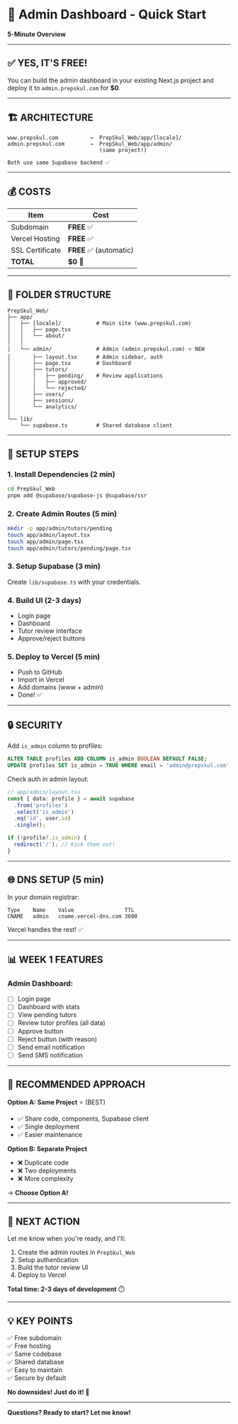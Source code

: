 # 🚀 Admin Dashboard - Quick Start

**5-Minute Overview**

---

## ✅ **YES, IT'S FREE!**

You can build the admin dashboard in your existing Next.js project and deploy it to `admin.prepskul.com` for **$0**.

---

## 🏗️ **ARCHITECTURE**

```
www.prepskul.com          →  PrepSkul_Web/app/[locale]/
admin.prepskul.com        →  PrepSkul_Web/app/admin/
                             (same project!)

Both use same Supabase backend ✅
```

---

## 💰 **COSTS**

| Item | Cost |
|------|------|
| Subdomain | **FREE** ✅ |
| Vercel Hosting | **FREE** ✅ |
| SSL Certificate | **FREE** ✅ (automatic) |
| **TOTAL** | **$0** 🎉 |

---

## 📁 **FOLDER STRUCTURE**

```
PrepSkul_Web/
├── app/
│   ├── [locale]/           # Main site (www.prepskul.com)
│   │   ├── page.tsx
│   │   └── about/
│   │
│   └── admin/              # Admin (admin.prepskul.com) ⭐ NEW
│       ├── layout.tsx      # Admin sidebar, auth
│       ├── page.tsx        # Dashboard
│       ├── tutors/
│       │   ├── pending/    # Review applications
│       │   ├── approved/
│       │   └── rejected/
│       ├── users/
│       ├── sessions/
│       └── analytics/
│
└── lib/
    └── supabase.ts         # Shared database client
```

---

## 🔧 **SETUP STEPS**

### **1. Install Dependencies** (2 min)
```bash
cd PrepSkul_Web
pnpm add @supabase/supabase-js @supabase/ssr
```

### **2. Create Admin Routes** (5 min)
```bash
mkdir -p app/admin/tutors/pending
touch app/admin/layout.tsx
touch app/admin/page.tsx
touch app/admin/tutors/pending/page.tsx
```

### **3. Setup Supabase** (3 min)
Create `lib/supabase.ts` with your credentials.

### **4. Build UI** (2-3 days)
- Login page
- Dashboard
- Tutor review interface
- Approve/reject buttons

### **5. Deploy to Vercel** (5 min)
- Push to GitHub
- Import in Vercel
- Add domains (www + admin)
- Done! ✅

---

## 🔒 **SECURITY**

Add `is_admin` column to profiles:

```sql
ALTER TABLE profiles ADD COLUMN is_admin BOOLEAN DEFAULT FALSE;
UPDATE profiles SET is_admin = TRUE WHERE email = 'admin@prepskul.com';
```

Check auth in admin layout:

```typescript
// app/admin/layout.tsx
const { data: profile } = await supabase
  .from('profiles')
  .select('is_admin')
  .eq('id', user.id)
  .single();

if (!profile?.is_admin) {
  redirect('/'); // Kick them out!
}
```

---

## 🌐 **DNS SETUP** (5 min)

In your domain registrar:

```
Type    Name    Value                TTL
CNAME   admin   cname.vercel-dns.com 3600
```

Vercel handles the rest! ✅

---

## 📊 **WEEK 1 FEATURES**

### **Admin Dashboard:**
- [ ] Login page
- [ ] Dashboard with stats
- [ ] View pending tutors
- [ ] Review tutor profiles (all data)
- [ ] Approve button
- [ ] Reject button (with reason)
- [ ] Send email notification
- [ ] Send SMS notification

---

## 🎯 **RECOMMENDED APPROACH**

**Option A: Same Project** ⭐ (BEST)
- ✅ Share code, components, Supabase client
- ✅ Single deployment
- ✅ Easier maintenance

**Option B: Separate Project**
- ❌ Duplicate code
- ❌ Two deployments
- ❌ More complexity

→ **Choose Option A!**

---

## 📝 **NEXT ACTION**

Let me know when you're ready, and I'll:
1. Create the admin routes in `PrepSkul_Web`
2. Setup authentication
3. Build the tutor review UI
4. Deploy to Vercel

**Total time: 2-3 days of development** ⏱️

---

## 💡 **KEY POINTS**

✅ Free subdomain  
✅ Free hosting  
✅ Same codebase  
✅ Shared database  
✅ Easy to maintain  
✅ Secure by default  

**No downsides! Just do it! 🚀**

---

**Questions? Ready to start? Let me know!**


